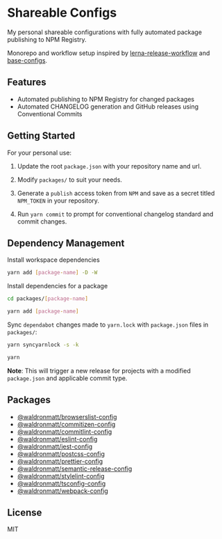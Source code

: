 # Shareable Configs

My personal shareable configurations with fully automated package publishing to NPM Registry.

Monorepo and workflow setup inspired by [lerna-release-workflow](https://github.com/jonwa/lerna-release-workflow) and [base-configs](https://github.com/demartini/base-configs).

## Features

- Automated publishing to NPM Registry for changed packages
- Automated CHANGELOG generation and GitHub releases using Conventional Commits

## Getting Started

For your personal use:

1. Update the root `package.json` with your repository name and url.

2. Modify `packages/` to suit your needs.

3. Generate a `publish` access token from `NPM` and save as a secret titled `NPM_TOKEN` in your repository.

4. Run `yarn commit` to prompt for conventional changelog standard and commit changes.

## Dependency Management

Install workspace dependencies

```bash
yarn add [package-name] -D -W
```

Install dependencies for a package

```bash
cd packages/[package-name]
```

```bash
yarn add [package-name]
```

Sync `dependabot` changes made to `yarn.lock` with `package.json` files in `packages/`:

```bash
yarn syncyarnlock -s -k
```

```bash
yarn
```

**Note**: This will trigger a new release for projects with a modified `package.json` and applicable commit type.

## Packages

- [@waldronmatt/browserslist-config](https://github.com/waldronmatt/shareable-configs/tree/main/packages/browserslist-config#readme)
- [@waldronmatt/commitizen-config](https://github.com/waldronmatt/shareable-configs/tree/main/packages/commitizen-config#readme)
- [@waldronmatt/commitlint-config](https://github.com/waldronmatt/shareable-configs/tree/main/packages/commitlint-config#readme)
- [@waldronmatt/eslint-config](https://github.com/waldronmatt/shareable-configs/tree/main/packages/eslint-config#readme)
- [@waldronmatt/jest-config](https://github.com/waldronmatt/shareable-configs/tree/main/packages/jest-config#readme)
- [@waldronmatt/postcss-config](https://github.com/waldronmatt/shareable-configs/tree/main/packages/postcss-config#readme)
- [@waldronmatt/prettier-config](https://github.com/waldronmatt/shareable-configs/tree/main/packages/prettier-config#readme)
- [@waldronmatt/semantic-release-config](https://github.com/waldronmatt/shareable-configs/tree/main/packages/semantic-release-config#readme)
- [@waldronmatt/stylelint-config](https://github.com/waldronmatt/shareable-configs/tree/main/packages/stylelint-config#readme)
- [@waldronmatt/tsconfig-config](https://github.com/waldronmatt/shareable-configs/tree/main/packages/tsconfig-config#readme)
- [@waldronmatt/webpack-config](https://github.com/waldronmatt/shareable-configs/tree/main/packages/webpack-config#readme)

## License

MIT
